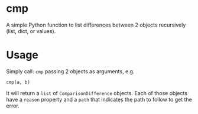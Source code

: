 cmp
===

A simple Python function to list differences between 2 objects recursively (list, dict, or values).

Usage
=====

Simply call: `cmp` passing 2 objects as arguments, e.g.

	cmp(a, b)

It will return a `list` of `ComparisonDifference` objects. Each of those objects have a `reason` property and a `path` that indicates the path to follow to get the error.
